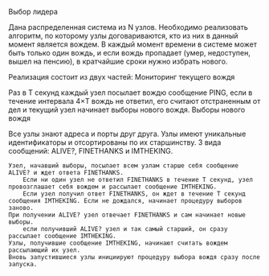 Выбор лидера

Дана распределенная система из N узлов. Необходимо реализовать алгоритм, по которому узлы договариваются, кто из них в данный момент является вождем. В каждый момент времени в системе может быть только один вождь, и если вождь пропадает (умер, недоступен, вышел на пенсию), в кратчайшие сроки нужно избрать нового.

Реализация состоит из двух частей:
Мониторинг текущего вождя

Раз в T секунд каждый узел посылает вождю сообщение PING, если в течение интервала 4×T вождь не ответил, его считают отстраненным от дел и текущий узел начинает выборы нового вождя.
Выборы нового вождя

Все узлы знают адреса и порты друг друга. Узлы имеют уникальные идентификаторы и отсортированы по их старшинству. 3 вида сообщений: ALIVE?, FINETHANKS и IMTHEKING.

    Узел, начавший выборы, посылает всем узлам старше себя сообщение ALIVE? и ждет ответа FINETHANKS.
        Если ни один узел не ответил FINETHANKS в течение T секунд, узел провозглашает себя вождем и рассылает сообщение IMTHEKING.
        Если узел получил ответ FINETHANKS, он ждет в течение T секунд сообщения IMTHEKING. Если не дождался, начинает процедуру выборов заново.
    При получении ALIVE? узел отвечает FINETHANKS и cам начинает новые выборы.
        если получивший ALIVE? узел и так самый старший, он сразу рассылает сообщение IMTHEKING.
    Узлы, получившие сообщение IMTHEKING, начинают считать вождем рассылающий их узел.
    Вновь запустившиеся узлы инициируют процедуру выбора вождя сразу после запуска.

